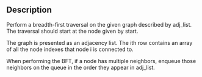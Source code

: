 ## Description
Perform a breadth-first traversal on the given graph described by adj_list. The traversal should start at the node given by start.

The graph is presented as an adjacency list. The ith row contains an array of all the node indexes that node i is connected to.

When performing the BFT, if a node has multiple neighbors, enqueue those neighbors on the queue in the order they appear in adj_list.



